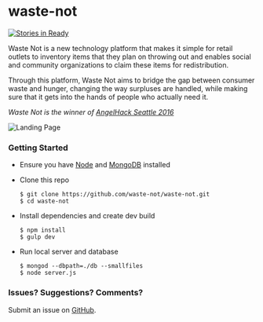 # waste-not
[![Stories in Ready](https://badge.waffle.io/waste-not/waste-not.svg?label=ready&title=Ready)](http://waffle.io/waste-not/waste-not)

Waste Not is a new technology platform that makes it simple for retail outlets to inventory items that they plan on throwing out and enables social and community organizations to claim these items for redistribution.

Through this platform, Waste Not aims to bridge the gap between consumer waste and hunger, changing the way surpluses are handled, while making sure that it gets into the hands of people who actually need it.

_Waste Not is the winner of [AngelHack Seattle 2016](http://angelhack.com/)_

![Landing Page](https://i.imgsafe.org/66616d7.png "Waste Not")

### Getting Started
- Ensure you have [Node](https://nodejs.org/en/) and [MongoDB](https://www.mongodb.org/) installed
- Clone this repo
  ```
  $ git clone https://github.com/waste-not/waste-not.git
  $ cd waste-not
  ```
  
- Install dependencies and create dev build
  ```
  $ npm install
  $ gulp dev
  ```
  
- Run local server and database
  ```
  $ mongod --dbpath=./db --smallfiles
  $ node server.js
  ```

### Issues? Suggestions? Comments?
Submit an issue on [GitHub](https://github.com/waste-not/waste-not/issues).

